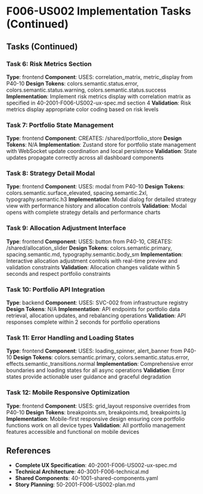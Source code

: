# F006-US002 Implementation Tasks (Continued)

## Tasks (Continued)

### Task 6: Risk Metrics Section
**Type**: frontend
**Component**: USES: correlation_matrix, metric_display from P40-10
**Design Tokens**: colors.semantic.status.error, colors.semantic.status.warning, colors.semantic.status.success
**Implementation**: 
Implement risk metrics display with correlation matrix as specified in 40-2001-F006-US002-ux-spec.md section 4
**Validation**: Risk metrics display appropriate color coding based on risk levels

### Task 7: Portfolio State Management
**Type**: frontend
**Component**: CREATES: /shared/portfolio_store
**Design Tokens**: N/A
**Implementation**: 
Zustand store for portfolio state management with WebSocket update coordination and local persistence
**Validation**: State updates propagate correctly across all dashboard components

### Task 8: Strategy Detail Modal
**Type**: frontend
**Component**: USES: modal from P40-10
**Design Tokens**: colors.semantic.surface_elevated, spacing.semantic.2xl, typography.semantic.h3
**Implementation**: 
Modal dialog for detailed strategy view with performance history and allocation controls
**Validation**: Modal opens with complete strategy details and performance charts

### Task 9: Allocation Adjustment Interface
**Type**: frontend
**Component**: USES: button from P40-10, CREATES: /shared/allocation_slider
**Design Tokens**: colors.semantic.primary, spacing.semantic.md, typography.semantic.body_sm
**Implementation**: 
Interactive allocation adjustment controls with real-time preview and validation constraints
**Validation**: Allocation changes validate within 5 seconds and respect portfolio constraints

### Task 10: Portfolio API Integration
**Type**: backend
**Component**: USES: SVC-002 from infrastructure registry
**Design Tokens**: N/A
**Implementation**: 
API endpoints for portfolio data retrieval, allocation updates, and rebalancing operations
**Validation**: API responses complete within 2 seconds for portfolio operations

### Task 11: Error Handling and Loading States
**Type**: frontend
**Component**: USES: loading_spinner, alert_banner from P40-10
**Design Tokens**: colors.semantic.primary, colors.semantic.status.error, effects.semantic_transitions.normal
**Implementation**: 
Comprehensive error boundaries and loading states for all async operations
**Validation**: Error states provide actionable user guidance and graceful degradation

### Task 12: Mobile Responsive Optimization
**Type**: frontend
**Component**: USES: grid_layout responsive overrides from P40-10
**Design Tokens**: breakpoints.sm, breakpoints.md, breakpoints.lg
**Implementation**: 
Mobile-first responsive design ensuring core portfolio functions work on all device types
**Validation**: All portfolio management features accessible and functional on mobile devices

## References
- **Complete UX Specification**: 40-2001-F006-US002-ux-spec.md
- **Technical Architecture**: 40-3001-F006-technical.md
- **Shared Components**: 40-1001-shared-components.yaml
- **Story Planning**: 50-2001-F006-US002-plan.md